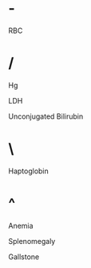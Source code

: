 # -

RBC

# /

Hg

LDH

Unconjugated Bilirubin

# \

Haptoglobin

# ^

Anemia

Splenomegaly

Gallstone
